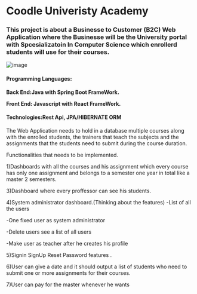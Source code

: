 
# Coodle Univeristy Academy 

### This project is about a Businesse to Customer (B2C) Web Application where the Businesse will be the University portal with Spcesializatoin In Computer Science which enrollerd students will use for their courses.
![image](https://user-images.githubusercontent.com/39504405/161166547-90c87267-a555-48a4-8b1f-9c17bf52a3b0.png)


#### Programming Languages: 

  **Back End:Java with Spring Boot FrameWork.**<br>

  **Front End: Javascript with React FrameWork.**<br>
  
#### Technologies:Rest Api, JPA/HIBERNATE ORM


The Web Application needs to hold in a database multiple courses along with the enrolled students, the trainers that teach the subjects and the assignments that the students need to submit during the course duration.

Functionalities that needs to be implemented.

1)Dashboards with all the courses  and his assignment which every course has only one assignment and belongs to a semester one year in total like a master   2 semesters.

3)Dashboard where every proffessor can see his students.

4)System administrator dashboard.(Thinking about the features)
   -List of all the users

   -One fixed user as system administrator
  
   -Delete users see a list of all users
  
   -Make user as teacher after he creates his profile

5)Signin SignUp Reset Password features .

6)User can give a date and it should output a list of students who need to submit one or more assignments for their courses.

7)User can pay for the master whenever he wants
